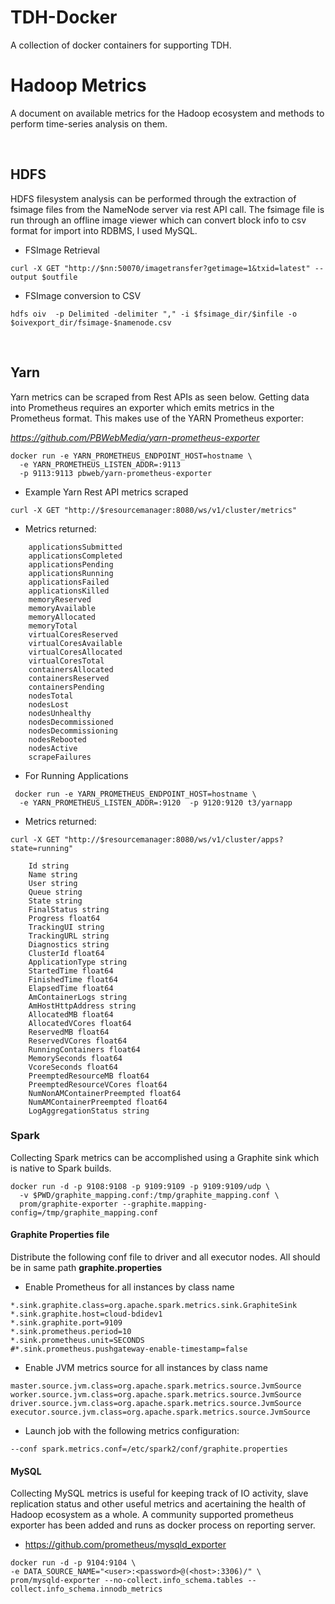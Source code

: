 TDH-Docker
==========


  A collection of docker containers for supporting TDH.


# Hadoop Metrics
A document on available metrics for the Hadoop ecosystem and methods to perform time-series analysis on them.

​
## HDFS
HDFS filesystem analysis can be performed through the extraction of fsimage files
from the  NameNode server via rest API call. The fsimage file is
run through an offline image viewer which can convert block info to csv format
for import into RDBMS, I used MySQL.

* FSImage Retrieval
```
curl -X GET "http://$nn:50070/imagetransfer?getimage=1&txid=latest" --output $outfile
```

* FSImage conversion to CSV
```
hdfs oiv  -p Delimited -delimiter "," -i $fsimage_dir/$infile -o $oivexport_dir/fsimage-$namenode.csv
```

​
## Yarn
Yarn metrics can be scraped from Rest APIs as seen below. Getting data into
Prometheus requires an exporter which emits metrics in the Prometheus format.
This makes use of the YARN Prometheus exporter:

*https://github.com/PBWebMedia/yarn-prometheus-exporter*

```
docker run -e YARN_PROMETHEUS_ENDPOINT_HOST=hostname \
  -e YARN_PROMETHEUS_LISTEN_ADDR=:9113  
  -p 9113:9113 pbweb/yarn-prometheus-exporter
```

* Example Yarn Rest API metrics scraped
```
curl -X GET "http://$resourcemanager:8080/ws/v1/cluster/metrics"
```

* Metrics returned:
```
	applicationsSubmitted
	applicationsCompleted
	applicationsPending   
	applicationsRunning   
	applicationsFailed    
	applicationsKilled    
	memoryReserved        
	memoryAvailable       
	memoryAllocated       
	memoryTotal           
	virtualCoresReserved  
	virtualCoresAvailable
	virtualCoresAllocated
	virtualCoresTotal    
	containersAllocated   
	containersReserved    
	containersPending     
	nodesTotal            
	nodesLost             
	nodesUnhealthy        
	nodesDecommissioned  
	nodesDecommissioning  
	nodesRebooted         
	nodesActive           
	scrapeFailures     
```

* For Running Applications
```
 docker run -e YARN_PROMETHEUS_ENDPOINT_HOST=hostname \
  -e YARN_PROMETHEUS_LISTEN_ADDR=:9120  -p 9120:9120 t3/yarnapp
```

* Metrics returned:
```
curl -X GET "http://$resourcemanager:8080/ws/v1/cluster/apps?state=running"

    Id string
    Name string
    User string
    Queue string
    State string
    FinalStatus string
    Progress float64
    TrackingUI string
    TrackingURL string
    Diagnostics string
    ClusterId float64
    ApplicationType string
    StartedTime float64
    FinishedTime float64
    ElapsedTime float64
    AmContainerLogs string
    AmHostHttpAddress string
    AllocatedMB float64
    AllocatedVCores float64
    ReservedMB float64
    ReservedVCores float64
    RunningContainers float64
    MemorySeconds float64
    VcoreSeconds float64
    PreemptedResourceMB float64
    PreemptedResourceVCores float64
    NumNonAMContainerPreempted float64
    NumAMContainerPreempted float64
    LogAggregationStatus string
``` 	

### Spark
Collecting Spark metrics can be accomplished using a Graphite sink which is
native to Spark builds.

```
docker run -d -p 9108:9108 -p 9109:9109 -p 9109:9109/udp \
  -v $PWD/graphite_mapping.conf:/tmp/graphite_mapping.conf \
  prom/graphite-exporter --graphite.mapping-config=/tmp/graphite_mapping.conf
```

#### Graphite Properties file
Distribute the following conf file to driver and all executor nodes. All should
be in same path **graphite.properties**

* Enable Prometheus for all instances by class name
```
*.sink.graphite.class=org.apache.spark.metrics.sink.GraphiteSink
*.sink.graphite.host=cloud-bdidev1
*.sink.graphite.port=9109
*.sink.prometheus.period=10
*.sink.prometheus.unit=SECONDS
#*.sink.prometheus.pushgateway-enable-timestamp=false
```

* Enable JVM metrics source for all instances by class name
```
master.source.jvm.class=org.apache.spark.metrics.source.JvmSource
worker.source.jvm.class=org.apache.spark.metrics.source.JvmSource
driver.source.jvm.class=org.apache.spark.metrics.source.JvmSource
executor.source.jvm.class=org.apache.spark.metrics.source.JvmSource
```

* Launch job with the following metrics configuration:
```
--conf spark.metrics.conf=/etc/spark2/conf/graphite.properties
```

#### MySQL
Collecting MySQL metrics is useful for keeping track of IO activity, slave
replication status and other useful metrics and acertaining the health of Hadoop
ecosystem as a whole. A community supported prometheus exporter has been added
and runs as docker process on reporting server.

* https://github.com/prometheus/mysqld_exporter  

```
docker run -d -p 9104:9104 \
-e DATA_SOURCE_NAME="<user>:<password>@(<host>:3306)/" \
prom/mysqld-exporter --no-collect.info_schema.tables --collect.info_schema.innodb_metrics
```


